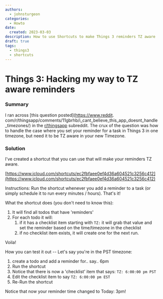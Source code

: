 ```yaml
---
authors:
  - johnsturgeon
categories:
  - Howto
date:
  created: 2023-03-03
description: How to use Shortcuts to make Things 3 reminders TZ aware
draft: true
tags:
  - things3
  - shortcuts
---
```


# Things 3: Hacking my way to TZ aware reminders
### Summary
I ran across [this question posted](https://www.reddit.
com/r/thingsapp/comments/11gbrhb/i_cant_believe_this_app_doesnt_handle_timezones/)
in the [r/thingsapp](https://www.reddit.com/r/thingsapp/) subreddit.  The crux of the question 
was how to handle the case where you set your reminder for a task in Things 3 in one timezone, 
but need it to be TZ aware in your new Timezone.

### Solution

I've created a shortcut that you can use that will make your reminders TZ aware.

[https://www.icloud.com/shortcuts/ec2fbfaee0ef4d36a604521c3256c412](https://www.icloud.com/shortcuts/ec2fbfaee0ef4d36a604521c3256c412)

Instructions: Run the shortcut whenever you add a reminder to a task (or simply schedule it to run every <n> minutes / hours).  That's it!

What the shortcut does (you don't need to know this):

1. It will find all todos that have 'reminders'
2. For each todo it will:
   1. if it has a checklist item starting with `TZ:` it will grab that value and set the reminder based on the time/timezone in the checklist
   2. if no checklist item exists, it will create one for the next run.


Voila!

How you can test it out -- Let's say you're in the PST timezone:

1. create a todo and add a reminder for.. say.. 6pm
2. Run the shortcut
3. Notice that there is now a 'checklist' item that says: `TZ: 6:00:00 pm PST`
4. Edit the checklist item to say `TZ: 6:00:00 pm EST`
5. Re-Run the shortcut

Notice that now your reminder time changed to Today: 3pm!